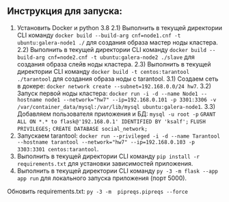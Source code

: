 ## Инструкция для запуска:

1) Установить Docker и python 3.8
2.1) Выполнить в текущей директории CLI команду `docker build --build-arg cnf=node1.cnf -t ubuntu:galera-node1 ./` для создания образа мастер ноды кластера.
2.2) Выполнить в текущей директории CLI команду `docker build --build-arg cnf=node2.cnf -t ubuntu:galera-node2 ./slave` для создания образа слейв ноды кластера.
2.3) Выполнить в текущей директории CLI команду `docker build -t centos:tarantool ./tarantool` для создания образа ноды с tarantool.
3.1) Создаем сеть в докере: `docker network create --subnet=192.168.0.0/24 hw7`.
3.2) Запуск первой ноды кластера: `docker run -i -d --name Node1 --hostname node1 --network="hw7" --ip=192.168.0.101 -p 3301:3306 -v /var/container_data/mysql:/var/lib/mysql ubuntu:galera-node1`.
3.3) Добавляем пользователя приложения и БД:
`mysql -u root -p`
`GRANT ALL ON *.* to flask@'192.168.0.1' IDENTIFIED BY 'ksalf';`
`FLUSH PRIVILEGES;`
`CREATE DATABASE social_network;`
4) Запускаем tarantool: `docker run --privileged -i -d --name Tarantool --hostname tarantool --network="hw7" --ip=192.168.0.103 -p 3303:3301 centos:tarantool`.
5) Выполнить в текущей директории CLI команду `pip install -r requirements.txt` для установки зависимостей приложения.
6) Выполнить в текущей директории CLI команду `py -3 -m flask --app app run` для локального запуска приложения (порт 5000).

Обновить requirements.txt: `py -3 -m  pipreqs.pipreqs --force`